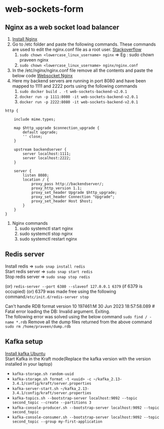 # web-sockets-form

## Nginx as a web socket load balancer 
1. [ Install Nginx ](https://www.digitalocean.com/community/tutorials/how-to-install-nginx-on-ubuntu-20-04#:~:text=user%20to%20begin.-,Step%201%20%E2%80%93%20Installing%20Nginx,sbin/nginx%20%2Dg%20daemon%20on%3B%20master_process%20on%3B%0A%20%20%20%20%20%20%20%20%20%20%20%E2%94%94%E2%94%802380%20nginx%3A%20worker%20process,-As%20confirmed%20by) 
2. Go to /etc folder and paste the following commands. These commands are used to edit the nginx.conf file as a root user. [Stackoverflow](https://stackoverflow.com/questions/51004206/vscode-always-ask-for-permission-to-save#:~:text=Using%20chown%20command,up%20to%20you)
   1. ```sudo chown <lowercase_linux_username> nginx``` => Eg : sudo chown praveen nginx
   2. ```sudo chown <lowercase_linux_username> nginx/nginx.conf```
3. In the /etc/nginx/nginx.conf file remove all the contents and paste the below code [Websocket Nginx](https://www.nginx.com/blog/websocket-nginx/)
4. Here my backend servers are running in port 8080 and have been mapped to 1111 and 2222 ports using the following commands
   1. ```sudo docker build . -t web-sockets-backend-v2.0.1```
   2. ```docker run -p 1111:8080 -it web-sockets-backend-v2.0.1```
   3. ```docker run -p 2222:8080 -it web-sockets-backend-v2.0.1```
```
http {

	include mime.types;

	map $http_upgrade $connection_upgrade {
        default upgrade;
        '' close;
    }

	upstream backendserver {
		server localhost:1111;
		server localhost:2222;
	}

	server {
		listen 8080;
		location / {
			proxy_pass http://backendserver/;
			proxy_http_version 1.1;
    		proxy_set_header Upgrade $http_upgrade;
    		proxy_set_header Connection "Upgrade";
			proxy_set_header Host $host;
		}
	}
}
```
1. Nginx commands
   1. sudo systemctl start nginx
   2. sudo systemctl stop nginx
   3. sudo systemctl restart nginx


## Redis server
Install redis => ```sudo snap install redis```  
Start redis server => ```sudo snap start redis```   
Stop redis server => ```sudo snap stop redis```  

(or) ```redis-server --port 6380 --slaveof 127.0.0.1 6379``` (if 6379 is occupied) 
(or) 6379 was made free using the following command```/etc/init.d/redis-server stop```
  
Can't handle RDB format version 10
197461:M 30 Jun 2023 18:57:58.089 # Fatal error loading the DB: Invalid argument. Exiting.  
The following error was solved using the below command
```sudo find / -name *.rdb```
Remove all the dump files returned from the above command
```sudo rm /home/praveen/dump.rdb```

## Kafka setup
[Install kafka Ubuntu](https://www.conduktor.io/kafka/how-to-install-apache-kafka-on-linux-without-zookeeper-kraft-mode/)  
Start Kafka in the Kraft mode(Replace the kafka version with the version installed in your laptop)  
 - ```kafka-storage.sh random-uuid```  
 - ```kafka-storage.sh format -t <uuid> -c ~/kafka_2.13-3.4.1/config/kraft/server.properties```  
 - ```kafka-server-start.sh ~/kafka_2.13-3.4.1/config/kraft/server.properties```
 - ```kafka-topics.sh --bootstrap-server localhost:9092 --topic second_topic --create --partitions 3```
 - ```kafka-console-producer.sh --bootstrap-server localhost:9092 --topic second_topic```
 - ```kafka-console-consumer.sh --bootstrap-server localhost:9092 --topic second_topic --group my-first-application```


 
